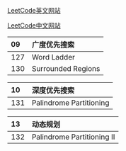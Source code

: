 


[LeetCode英文网站](https://leetcode.com/problemset/algorithms/)

[LeetCode中文网站](https://leetcode-cn.com/problemset/algorithms/)


|09  | 广度优先搜索
| :------| :------
|127 |  Word Ladder
|130 |  Surrounded Regions


|10  | 深度优先搜索
| :------| :------
|131 |  Palindrome Partitioning


|13  | 动态规划
| :------| :------
|132 |  Palindrome Partitioning II
